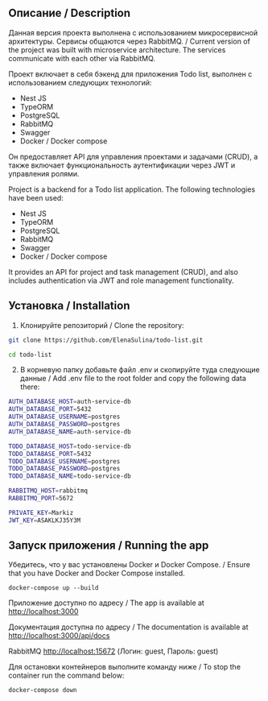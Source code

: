 ## Описание / Description

Данная версия проекта выполнена с использованием микросервисной архитектуры. Сервисы общаются через RabbitMQ. / Current version of the project was built with microservice architecture. The services communicate with each other via RabbitMQ.

Проект включает в себя бэкенд для приложения Todo list, выполнен с использованием следующих технологий:
- Nest JS
- TypeORM
- PostgreSQL
- RabbitMQ
- Swagger
- Docker / Docker compose

Он предоставляет API для управления проектами и задачами (CRUD), а также включает функциональность аутентификации через JWT и управления ролями.

Project is a backend for a Todo list application. The following technologies have been used:
- Nest JS
- TypeORM
- PostgreSQL
- RabbitMQ
- Swagger
- Docker / Docker compose

It provides an API for project and task management (CRUD), and also includes authentication  via JWT and role management functionality.

## Установка  / Installation

1. Клонируйте репозиторий / Clone the repository:

```bash
git clone https://github.com/ElenaSulina/todo-list.git
```

```bash
cd todo-list
```

2. В корневую папку добавьте файл .env и скопируйте туда следующие данные / Add .env file to the root folder and copy the following data there:
```bash
AUTH_DATABASE_HOST=auth-service-db
AUTH_DATABASE_PORT=5432
AUTH_DATABASE_USERNAME=postgres
AUTH_DATABASE_PASSWORD=postgres
AUTH_DATABASE_NAME=auth-service-db

TODO_DATABASE_HOST=todo-service-db
TODO_DATABASE_PORT=5432
TODO_DATABASE_USERNAME=postgres
TODO_DATABASE_PASSWORD=postgres
TODO_DATABASE_NAME=todo-service-db

RABBITMQ_HOST=rabbitmq
RABBITMQ_PORT=5672

PRIVATE_KEY=Markiz
JWT_KEY=ASAKLKJ35Y3M
```

## Запуск приложения / Running the app

 Убедитесь, что у вас установлены Docker и Docker Compose. / Ensure that you have Docker and Docker Compose installed.

  ```
  docker-compose up --build
  ```

Приложение доступно по адресу / The app is available at [http://localhost:3000](http://localhost:3000)

Документация доступна по адресу / The documentation is available at [http://localhost:3000/api/docs](http://localhost:3000/api/docs)

RabbitMQ [http://localhost:15672](http://localhost:15672) (Логин: guest, Пароль: guest)


Для остановки контейнеров выполните команду ниже / To stop the container run the command below:
```bash
docker-compose down
```